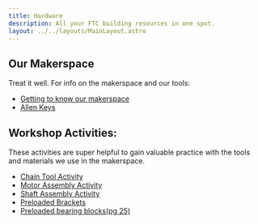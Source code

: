 ```yaml
---
title: Hardware
description: All your FTC building resources in one spot.
layout: ../../layouts/MainLayout.astro
---
```


## Our Makerspace
Treat it well. For info on the makerspace and our tools:
- [Getting to know our makerspace](./maker-space)
- [Allen Keys](./allen-keys)

## Workshop Activities:
These activities are super helpful to gain valuable practice with the tools and materials we use in the makerspace. 
- [Chain Tool Activity](./chain-tool-activity)
- [Motor Assembly Activity](./MotorAssembly)
- [Shaft Assembly Activity](./ShaftAssembly)
- [Preloaded Brackets](https://docs.revrobotics.com/duo-build/building-techniques/tips-and-tricks-for-building#pre-load-brackets-with-screws)
- [Preloaded bearing blocks(pg 25)](https://www.revrobotics.com/content/docs/2021-2022%20Starter%20Bot-BG.pdf)